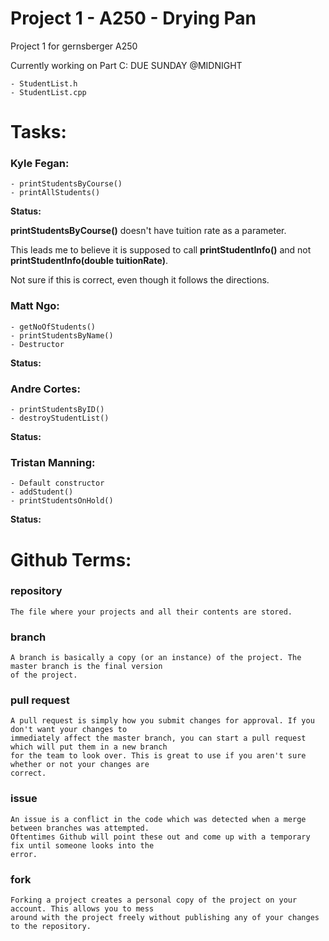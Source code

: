 # Project 1 - A250 - Drying Pan
Project 1 for gernsberger A250 

Currently working on Part C:  DUE SUNDAY @MIDNIGHT
~~~~~~~~~~~~~~~~~~~~~~~~~~~~~~~~~~~~~~~~~~~~
- StudentList.h
- StudentList.cpp
~~~~~~~~~~~~~~~~~~~~~~~~~~~~~~~~~~~~~~~~~~~~


# Tasks:

### Kyle Fegan:
~~~~~~~~~~~~~~~~~~~~~~~~~~~~~~~~~~~~~~~~~~~~
- printStudentsByCourse()
- printAllStudents()
~~~~~~~~~~~~~~~~~~~~~~~~~~~~~~~~~~~~~~~~~~~~
**Status:**

**printStudentsByCourse()** doesn't have tuition rate as a parameter.

This leads me to believe it is supposed to call **printStudentInfo()** and
not **printStudentInfo(double tuitionRate)**. 

Not sure if this is correct, even though it follows the directions.

### Matt Ngo:
~~~~~~~~~~~~~~~~~~~~~~~~~~~~~~~~~~~~~~~~~~~~
- getNoOfStudents()
- printStudentsByName()
- Destructor
~~~~~~~~~~~~~~~~~~~~~~~~~~~~~~~~~~~~~~~~~~~~
**Status:**

### Andre Cortes:
~~~~~~~~~~~~~~~~~~~~~~~~~~~~~~~~~~~~~~~~~~~~
- printStudentsByID()
- destroyStudentList()
~~~~~~~~~~~~~~~~~~~~~~~~~~~~~~~~~~~~~~~~~~~~
**Status:**

### Tristan Manning:
~~~~~~~~~~~~~~~~~~~~~~~~~~~~~~~~~~~~~~~~~~~~
- Default constructor
- addStudent()
- printStudentsOnHold()
~~~~~~~~~~~~~~~~~~~~~~~~~~~~~~~~~~~~~~~~~~~~
**Status:**


# Github Terms:

### repository
~~~~~~~~~~~~~~~~~~~~~~~~~~~~~~~~~~~~~~~~~~~~
The file where your projects and all their contents are stored.
~~~~~~~~~~~~~~~~~~~~~~~~~~~~~~~~~~~~~~~~~~~~

### branch
~~~~~~~~~~~~~~~~~~~~~~~~~~~~~~~~~~~~~~~~~~~~
A branch is basically a copy (or an instance) of the project. The master branch is the final version
of the project.
~~~~~~~~~~~~~~~~~~~~~~~~~~~~~~~~~~~~~~~~~~~~

### pull request
~~~~~~~~~~~~~~~~~~~~~~~~~~~~~~~~~~~~~~~~~~~~
A pull request is simply how you submit changes for approval. If you don't want your changes to
immediately affect the master branch, you can start a pull request which will put them in a new branch
for the team to look over. This is great to use if you aren't sure whether or not your changes are
correct.
~~~~~~~~~~~~~~~~~~~~~~~~~~~~~~~~~~~~~~~~~~~~

### issue
~~~~~~~~~~~~~~~~~~~~~~~~~~~~~~~~~~~~~~~~~~~~
An issue is a conflict in the code which was detected when a merge between branches was attempted.
Oftentimes Github will point these out and come up with a temporary fix until someone looks into the
error.
~~~~~~~~~~~~~~~~~~~~~~~~~~~~~~~~~~~~~~~~~~~~

### fork
~~~~~~~~~~~~~~~~~~~~~~~~~~~~~~~~~~~~~~~~~~~~
Forking a project creates a personal copy of the project on your account. This allows you to mess
around with the project freely without publishing any of your changes to the repository.
~~~~~~~~~~~~~~~~~~~~~~~~~~~~~~~~~~~~~~~~~~~~
